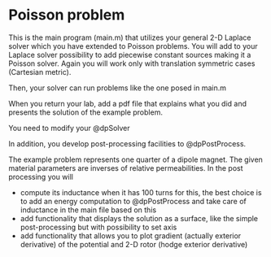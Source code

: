 Poisson problem
==

This is the main program (main.m) that utilizes your general 2-D Laplace solver which you have extended to Poisson problems.
You will add to your Laplace solver possibility to add piecewise constant sources making it a Poisson solver.
Again you will work only with translation symmetric cases (Cartesian metric).

Then, your solver can run problems like the one posed in main.m

When you return your lab, add a pdf file that explains what you did and presents the solution of the example problem.

You need to modify your @dpSolver

In addition, you develop post-processing facilities to @dpPostProcess.

The example problem represents one quarter of a dipole magnet. The given material parameters are inverses of relative permeabilities. 
In the post processing you will
- compute its inductance when it has 100 turns
for this, the best choice is to add an energy computation to @dpPostProcess and take care of inductance in the main file based on this
- add functionality that displays the solution as a surface, like the simple post-processing but with possibility to set axis
- add functionality that allows you to plot gradient (actually exterior derivative) of the potential and 2-D rotor (hodge exterior derivative)
